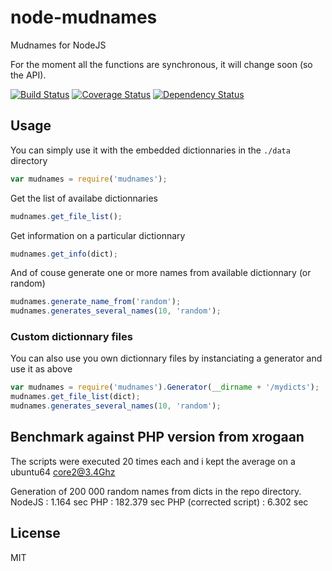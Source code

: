 node-mudnames
=============

Mudnames for NodeJS

For the moment all the functions are synchronous, it will change soon (so the API).

[![Build Status](https://secure.travis-ci.org/pierreinglebert/node-mudnames.png)](http://travis-ci.org/pierreinglebert/node-mudnames)
[![Coverage Status](https://coveralls.io/repos/pierreinglebert/node-mudnames/badge.png?branch=master)](https://coveralls.io/r/pierreinglebert/node-mudnames?branch=master)
[![Dependency Status](https://gemnasium.com/pierreinglebert/node-mudnames.png)](https://gemnasium.com/pierreinglebert/node-mudnames)


## Usage

You can simply use it with the embedded dictionnaries in the `./data` directory

```javascript
var mudnames = require('mudnames');
```

Get the list of availabe dictionnaries
```javascript
mudnames.get_file_list();
```

Get information on a particular dictionnary

```javascript
mudnames.get_info(dict);
```

And of couse generate one or more names from available dictionnary (or random)

```javascript
mudnames.generate_name_from('random');
mudnames.generates_several_names(10, 'random');
```

### Custom dictionnary files

You can also use you own dictionnary files by instanciating a generator and use it as above

```javascript
var mudnames = require('mudnames').Generator(__dirname + '/mydicts');
mudnames.get_file_list(dict);
mudnames.generates_several_names(10, 'random');
```

## Benchmark against PHP version from xrogaan

The scripts were executed 20 times each and i kept the average on a ubuntu64 core2@3.4Ghz

Generation of 200 000 random names from dicts in the repo directory.
NodeJS : 1.164 sec
PHP : 182.379 sec
PHP (corrected script) : 6.302 sec


## License

MIT
